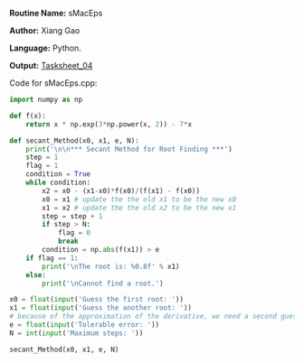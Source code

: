 **Routine Name:** sMacEps  

**Author:** Xiang Gao 

**Language:** Python.

**Output:** [Tasksheet_04](https://github.com/GoByMark/math4610/blob/main/Homework_Tasks/Tasksheet_04/Tasksheet%2004.pdf)

Code for sMacEps.cpp:  
```Python
import numpy as np

def f(x):
    return x * np.exp(3*np.power(x, 2)) - 7*x

def secant_Method(x0, x1, e, N):
    print('\n\n*** Secant Method for Root Finding ***')
    step = 1
    flag = 1
    condition = True
    while condition:
        x2 = x0 - (x1-x0)*f(x0)/(f(x1) - f(x0))
        x0 = x1 # update the the old x1 to be the new x0
        x1 = x2 # update the the old x2 to be the new x1
        step = step + 1
        if step > N:
            flag = 0
            break
        condition = np.abs(f(x1)) > e
    if flag == 1:
        print('\nThe root is: %0.8f' % x1)
    else:
        print('\nCannot find a root.')

x0 = float(input('Guess the first root: '))
x1 = float(input('Guess the another root: '))
# because of the approximation of the derivative, we need a second guess
e = float(input('Tolerable error: '))
N = int(input('Maximum steps: '))

secant_Method(x0, x1, e, N)
```
